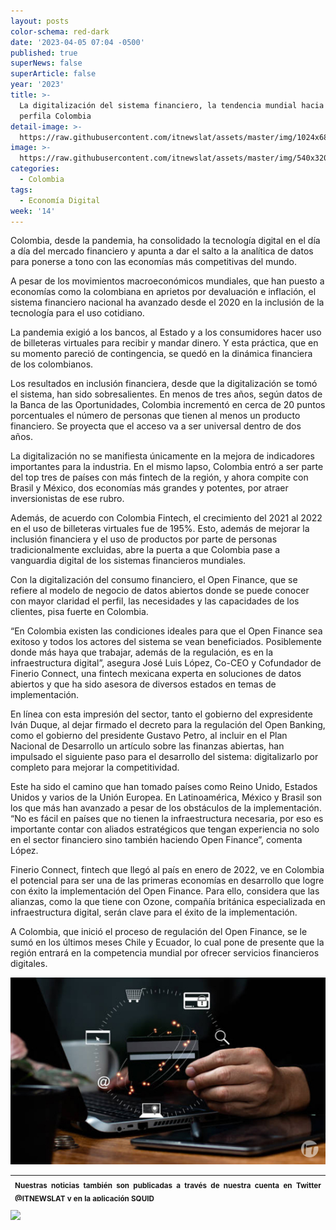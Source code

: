 ```yaml
---
layout: posts
color-schema: red-dark
date: '2023-04-05 07:04 -0500'
published: true
superNews: false
superArticle: false
year: '2023'
title: >-
  La digitalización del sistema financiero, la tendencia mundial hacia la que se
  perfila Colombia
detail-image: >-
  https://raw.githubusercontent.com/itnewslat/assets/master/img/1024x680/TDC-payment-g.jpg
image: >-
  https://raw.githubusercontent.com/itnewslat/assets/master/img/540x320/TDC-payment-p.jpg
categories:
  - Colombia
tags:
  - Economía Digital
week: '14'
---
```

Colombia, desde la pandemia, ha consolidado la tecnología digital en el día a día del mercado financiero y apunta a dar el salto a la analítica de datos para ponerse a tono con las economías más competitivas del mundo.

A pesar de los movimientos macroeconómicos mundiales, que han puesto a economías como la colombiana en aprietos por devaluación e inflación, el sistema financiero nacional ha avanzado desde el 2020 en la inclusión de la tecnología para el uso cotidiano. 

La pandemia exigió a los bancos, al Estado y a los consumidores hacer uso de billeteras virtuales para recibir y mandar dinero. Y esta práctica, que en su momento pareció de contingencia, se quedó en la dinámica financiera de los colombianos. 

Los resultados en inclusión financiera, desde que la digitalización se tomó el sistema, han sido sobresalientes. En menos de tres años, según datos de la Banca de las Oportunidades, Colombia incrementó en cerca de 20 puntos porcentuales el número de personas que tienen al menos un producto financiero. Se proyecta que el acceso va a ser universal dentro de dos años. 

La digitalización no se manifiesta únicamente en la mejora de indicadores importantes para la industria. En el mismo lapso, Colombia entró a ser parte del top tres de países con más fintech de la región, y ahora compite con Brasil y México, dos economías más grandes y potentes, por atraer inversionistas de ese rubro. 

Además, de acuerdo con Colombia Fintech, el crecimiento del 2021 al 2022 en el uso de billeteras virtuales fue de 195%. Esto, además de mejorar la inclusión financiera y el uso de productos por parte de personas tradicionalmente excluidas, abre la puerta a que Colombia pase a vanguardia digital de los sistemas financieros mundiales. 

Con la digitalización del consumo financiero, el Open Finance, que se refiere al modelo de negocio de datos abiertos donde se puede conocer con mayor claridad el perfil, las necesidades y las capacidades de los clientes, pisa fuerte en Colombia. 

“En Colombia existen las condiciones ideales para que el Open Finance sea exitoso y todos los actores del sistema se vean beneficiados. Posiblemente donde más haya que trabajar, además de la regulación, es en la infraestructura digital”, asegura José Luis López, Co-CEO y Cofundador de Finerio Connect, una fintech mexicana experta en soluciones de datos abiertos y que ha sido asesora de diversos estados en temas de implementación. 

En línea con esta impresión del sector, tanto el gobierno del expresidente Iván Duque, al dejar firmado el decreto para la regulación del Open Banking, como el gobierno del presidente Gustavo Petro, al incluir en el Plan Nacional de Desarrollo un artículo sobre las finanzas abiertas, han impulsado el siguiente paso para el desarrollo del sistema: digitalizarlo por completo para mejorar la competitividad. 

Este ha sido el camino que han tomado países como Reino Unido, Estados Unidos y varios de la Unión Europea. En Latinoamérica, México y Brasil son los que más han avanzado a pesar de los obstáculos de la implementación. “No es fácil en países que no tienen la infraestructura necesaria, por eso es importante contar con aliados estratégicos que tengan experiencia no solo en el sector financiero sino también haciendo Open Finance”, comenta López. 

Finerio Connect, fintech que llegó al país en enero de 2022, ve en Colombia el potencial para ser una de las primeras economías en desarrollo que logre con éxito la implementación del Open Finance. Para ello, considera que las alianzas, como la que tiene con Ozone, compañía británica especializada en infraestructura digital, serán clave para el éxito de la implementación. 

A Colombia, que inició el proceso de regulación del Open Finance, se le sumó en los últimos meses Chile y Ecuador, lo cual pone de presente que la región entrará en la competencia mundial por ofrecer servicios financieros digitales. 

![](https://raw.githubusercontent.com/itnewslat/assets/master/img/540x320/TDC-payment-p.jpg)

<table style="height: 42px;" width="569">
<tbody>
<tr>
<td style="text-align: justify;"><sub><strong>Nuestras noticias también son publicadas a través de nuestra cuenta en Twitter <a href="https://twitter.com/itnewslat?lang=es">@ITNEWSLAT</a> y en la aplicación <a href="https://squidapp.co/en/">SQUID</a></strong></sub></td>
</tr>
</tbody>
</table>
<img src="https://tracker.metricool.com/c3po.jpg?hash=56f88a41e39ab42c063cc51676587a04"/>